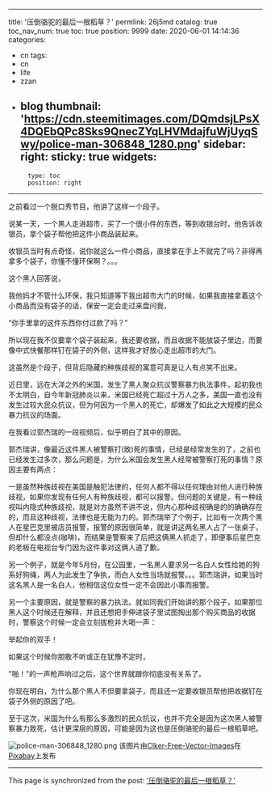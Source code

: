 
---
title: '压倒骆驼的最后一根稻草？'
permlink: 26j5md
catalog: true
toc_nav_num: true
toc: true
position: 9999
date: 2020-06-01 14:14:36
categories:
- cn
tags:
- cn
- life
- zzan
- blog
thumbnail: 'https://cdn.steemitimages.com/DQmdsjLPsX4DQEbQPc8Sks9QnecZYqLHVMdajfuWjUyqSwy/police-man-306848_1280.png'
sidebar:
    right:
        sticky: true
widgets:
    -
        type: toc
        position: right
---


之前看过一个脱口秀节目，他讲了这样一个段子。

说某一天，一个黑人走进超市，买了一个很小件的东西，等到收银台时，他告诉收银员，拿个袋子帮他把这件小商品装起来。

收银员当时有点奇怪，说你就这么一件小商品，直接拿在手上不就完了吗？非得再拿多个袋子，你懂不懂环保啊？。。。

这个黑人回答说，

我他妈才不管什么环保，我只知道等下我出超市大门的时候，如果我直接拿着这个小商品而没有袋子的话，保安一定会走过来盘问我，

“你手里拿的这件东西你付过款了吗？”

所以现在我不仅要拿个袋子装起来，我还要收据，而且收据不能放袋子里边，而要像中式快餐那样钉在袋子的外侧，这样我才好放心走出超市的大门。

这虽然是个段子，但背后隐藏的种族歧视的寓意可真是让人有点笑不出来。

近日里，远在大洋之外的米国，发生了黑人聚众抗议警察暴力执法事件，起初我也不太明白，自今年新冠肺炎以来，米国已经死亡超过十万人之多，美国一直也没有发生过较大民众抗议，但为何因为一个黑人的死亡，却爆发了如此之大规模的民众暴力抗议的场面。

在我看过郭杰瑞的一段视频后，似乎明白了其中的原因。

郭杰瑞讲，像最近这件黑人被警察打(致)死的事情，已经是经常发生的了，之前也已经发生过多次，那么问题是，为什么米国会发生黑人经常被警察打死的事情？原因主要有两点：

一是虽然种族歧视在美国是触犯法律的，任何人都不得以任何理由对他人进行种族歧视，如果你发现有任何人有种族歧视，都可以报警。但问题的关键是，有一种歧视叫内隐式种族歧视，就是对方虽然不讲不说，但内心那种歧视确是的的确确存在的，而且这种歧视，法律也是无能为力的。郭杰瑞举了个例子，比如有一次两个黑人在星巴克里被店员报警，报警的原因很简单，就是讲这两名黑人占了一张桌子，但却什么都没点(咖啡)，而结果是警察来了后把这俩黑人抓走了，即便事后星巴克的老板在电视台专门因为这件事对这俩人道了歉。

另一个例子，就是今年5月份，在公园里，一名黑人要求另一名白人女性给她的狗系好狗绳，两人为此发生了争执，而白人女性当场就报警。。。郭杰瑞讲，如果当时这名黑人是一名白人，他相信这位女性一定不会因此小事而报警。

 另一个主要原因，就是警察的暴力执法。就如同我们开始讲的那个段子，如果那位黑人这个时候还在解释，并且还想把手伸进袋子里试图掏出那个购买商品的收据时，警察这个时候一定会立刻拔枪并大喝一声：

举起你的双手！

如果这个时候你胆敢不听或正在犹豫不定时，

"啪！"的一声枪声响过之后，这个世界就跟你彻底没有关系了。

你现在明白，为什么那个黑人不但要拿袋子，而且还一定要收银员帮他把收据钉在袋子外侧的原因了吧。

至于这次，米国为什么有那么多激烈的民众抗议，也并不完全是因为这次黑人被警察暴力致死，估计更深层的原因，可能是因为这也是压倒骆驼的最后一根稻草吧。


![police-man-306848_1280.png](https://cdn.steemitimages.com/DQmdsjLPsX4DQEbQPc8Sks9QnecZYqLHVMdajfuWjUyqSwy/police-man-306848_1280.png)
该图片由<a href="https://pixabay.com/zh/users/Clker-Free-Vector-Images-3736/?utm_source=link-attribution&amp;utm_medium=referral&amp;utm_campaign=image&amp;utm_content=306848">Clker-Free-Vector-Images</a>在<a href="https://pixabay.com/zh/?utm_source=link-attribution&amp;utm_medium=referral&amp;utm_campaign=image&amp;utm_content=306848">Pixabay</a>上发布

- - -

This page is synchronized from the post: ['压倒骆驼的最后一根稻草？'](https://steemit.com/@rivalhw/26j5md)
